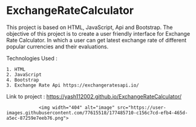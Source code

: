 # ExchangeRateCalculator

This project is based on HTML, JavaScript, Api and Bootstrap. The objective of this project is to create a user friendly interface for Exchange Rate Calculator. In which a user can get latest exchange rate of different popular currencies and their evaluations.




Technologies Used : 


    1. HTML
    2. JavaScript
    4. Bootstrap
    3. Exchange Rate Api https://exchangeratesapi.io/ 




Link to project : https://yash112002.github.io/ExchangeRateCalculator/




                <img width="404" alt="image" src="https://user-images.githubusercontent.com/77615518/177485710-c156c7cd-efb4-465d-a5ec-87259e7eeb76.png">
